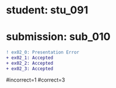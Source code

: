 # student: stu_091
# submission: sub_010

```diff
! ex02_0: Presentation Error
+ ex02_1: Accepted
+ ex02_2: Accepted
+ ex02_3: Accepted
```
#incorrect=1
#correct=3
